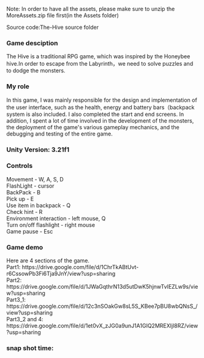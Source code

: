 Note: In order to have all the assets, please make sure to unzip the MoreAssets.zip file first(in the Assets folder)

Source code:The-Hive source folder<br/>

<h3>Game desciption</h3>
The Hive is a traditional RPG game, which was inspired by the Honeybee hive.In order to escape from the Labyrinth，we need to solve puzzles and to dodge the monsters.<br/>

<h3>My role</h3>
In this game, I was mainly responsible for the design and implementation of the user interface, such as the health, energy and battery bars（backpack system is also included. I also completed the start and end screens. In addition, I spent a lot of time involved in the development of the monsters, the deployment of the game's various gameplay mechanics, and the debugging and testing of the entire game.

<h3>Unity Version: 3.21f1</h3>

<h3>Controls</h3>
Movement - W, A, S, D<br/>
FlashLight - cursor<br/>
BackPack - B<br/>
Pick up - E<br/>
Use item in backpack - Q<br/>
Check hint - R<br/>
Environment interaction - left mouse, Q<br/>
Turn on/off flashlight - right mouse<br/>
Game pause - Esc

<h3>Game demo</h3>
Here are 4 sections of the game.<br/>
Part1: https://drive.google.com/file/d/1ChrTkABtUvt-r6CssowPb3Fi6Tja9JnY/view?usp=sharing<br/>
Part2: https://drive.google.com/file/d/1JWaGqthrN13d5utDwK5hjnwTvIEZLw9s/view?usp=sharing<br/>
Part3_1: https://drive.google.com/file/d/12c3nSOakGw8sL5S_KBee7pBU8wbQNsS_/view?usp=sharing<br/>
Part3_2 and 4: https://drive.google.com/file/d/1et0vX_zJG0a9unJ1A1GIQ2MREXIjl8RZ/view?usp=sharing<br/>

<h3>snap shot time:</h3>
